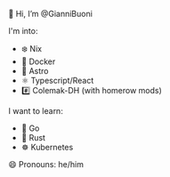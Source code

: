 👋 Hi, I’m @GianniBuoni

I'm into:
  - ❄️ Nix
  - 🐳 Docker
  - 🚀 Astro
  - ⚛️ Typescript/React
  - #️⃣ Colemak-DH (with homerow mods)

I want to learn:
  - 🐹 Go
  - 🦀 Rust
  - ☸ Kubernetes

😄 Pronouns: he/him


<!---
GianniBuoni/GianniBuoni is a ✨ special ✨ repository because its `README.md` (this file) appears on your GitHub profile.
You can click the Preview link to take a look at your changes.
--->
